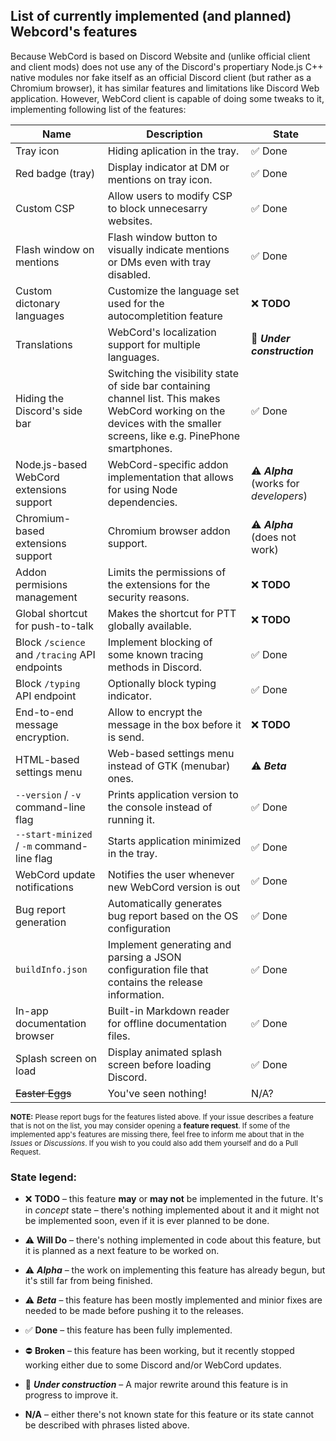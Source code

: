 ## List of currently implemented (and planned) Webcord's features

Because WebCord is based on Discord Website and (unlike official client and
client mods) does not use any of the Discord's propertiary Node.js C++ native
modules nor fake itself as an official Discord client (but rather as a Chromium
browser), it has similar features and limitations like Discord Web application.
However, WebCord client is capable of doing some tweaks to it, implementing
following list of the features:

| Name | Description | State |
| --- | --- | --- |
| Tray icon | Hiding aplication in the tray. | ✅️ Done |
| Red badge (tray) | Display indicator at DM or mentions on tray icon. | ✅️ Done |
| Custom CSP | Allow users to modify CSP to block unnecesarry websites. | ✅️ Done |
| Flash window on mentions | Flash window button to visually indicate mentions or DMs even with tray disabled. | ✅️ Done |
| Custom dictonary languages | Customize the language set used for the autocompletition feature | ❌️ **TODO** |
| Translations | WebCord's localization support for multiple languages. | 🚧️ ***Under construction*** |
| Hiding the Discord's side bar | Switching the visibility state of side bar containing channel list. This makes WebCord working on the devices with the smaller screens, like e.g. PinePhone smartphones. | ✅️ Done |
| Node.js-based WebCord extensions support | WebCord-specific addon implementation that allows for using Node dependencies. | ⚠️ ***Alpha*** (works for *developers*) |
| Chromium-based extensions support | Chromium browser addon support. | ⚠️ ***Alpha*** (does not work) |
| Addon permisions management | Limits the permissions of the extensions for the security reasons. | ❌️ **TODO** |
| Global shortcut for push-to-talk | Makes the shortcut for PTT globally available. | ❌️ **TODO** |
| Block `/science` and `/tracing` API endpoints | Implement blocking of some known tracing methods in Discord. | ✅️ Done |
| Block `/typing` API endpoint | Optionally block typing indicator. | ✅️ Done |
| End-to-end message encryption. | Allow to encrypt the message in the box before it is send. | ❌️ **TODO** |
| HTML-based settings menu | Web-based settings menu instead of GTK (menubar) ones. | ⚠️ ***Beta*** |
| `--version` / `-v` command-line flag | Prints application version to the console instead of running it. | ✅️ Done |
| `--start-minized` / `-m` command-line flag | Starts application minimized in the tray. | ✅️ Done |
| WebCord update notifications | Notifies the user whenever new WebCord version is out | ✅️ Done |
| Bug report generation | Automatically generates bug report based on the OS configuration | ✅️ Done |
| `buildInfo.json` | Implement generating and parsing a JSON configuration file that contains the release information. | ✅️ Done | 
| In-app documentation browser | Built-in Markdown reader for offline documentation files. | ✅️ Done |
| Splash screen on load | Display animated splash screen before loading Discord. | ✅️ Done |
| ~~Easter Eggs~~ | You've seen nothing! | N/A?



<sub> **NOTE:** Please report bugs for the features listed above. If your issue
describes a feature that is not on the list, you may consider opening a
**feature request**. If some of the implemented app's features are missing
there, feel free to inform me about that in the *Issues* or *Discussions*. If
you wish to you could also add them yourself and do a Pull Request. </sub>

### State legend:
 
 - ❌️ **TODO** – this feature **may** or **may not** be implemented in the future.
   It's in *concept* state – there's nothing implemented about it and it might not
   be implemented soon, even if it is ever planned to be done.

 - ⚠️ **Will Do** – there's nothing implemented in code about this feature, but it
   is planned as a next feature to be worked on.

 - ⚠️ ***Alpha*** – the work on implementing this feature has already begun, but
   it's still far from being finished.
 
 - ⚠️ ***Beta*** – this feature has been mostly implemented and minior fixes are
   needed to be made before pushing it to the releases.
 
 - ✅️ **Done** – this feature has been fully implemented.
 
 - ⛔️ **Broken** – this feature has been working, but it recently stopped
   working either due to some Discord and/or WebCord updates.

 - 🚧️ ***Under construction*** – A major rewrite around this feature is in
   progress to improve it.
 
 - **N/A** – either there's not known state for this feature or its state cannot
   be described with phrases listed above.
